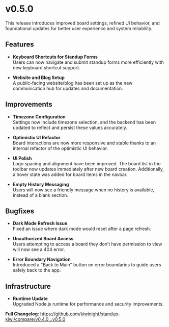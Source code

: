 # v0.5.0

This release introduces improved board settings, refined UI behavior, and foundational updates for better user experience and system reliability.

## Features

- **Keyboard Shortcuts for Standup Forms**  
  Users can now navigate and submit standup forms more efficiently with new keyboard shortcut support.

- **Website and Blog Setup**  
  A public-facing website/blog has been set up as the new communication hub for updates and documentation.

## Improvements

- **Timezone Configuration**  
  Settings now include timezone selection, and the backend has been updated to reflect and persist these values accurately.

- **Optimistic UI Refactor**  
  Board interactions are now more responsive and stable thanks to an internal refactor of the optimistic UI behavior.

- **UI Polish**  
  Logo spacing and alignment have been improved. The board list in the toolbar now updates immediately after new board creation. Additionally, a hover state was added for board items in the navbar.

- **Empty History Messaging**  
  Users will now see a friendly message when no history is available, instead of a blank section.

## Bugfixes

- **Dark Mode Refresh Issue**  
  Fixed an issue where dark mode would reset after a page refresh.

- **Unauthorized Board Access**  
  Users attempting to access a board they don’t have permission to view will now see a 404 error.

- **Error Boundary Navigation**  
  Introduced a "Back to Main" button on error boundaries to guide users safely back to the app.

## Infrastructure

- **Runtime Update**  
  Upgraded Node.js runtime for performance and security improvements.

**Full Changelog**: https://github.com/kiwinight/standup-kiwi/compare/v0.4.0...v0.5.0
